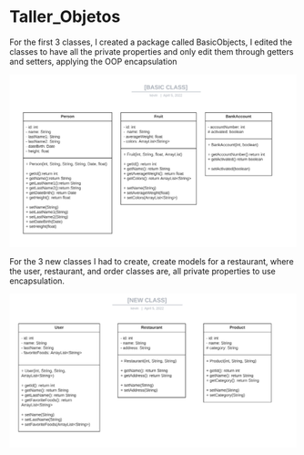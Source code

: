 # Taller_Objetos

For the first 3 classes, I created a package called BasicObjects, I edited the classes to have all the private properties 
and only edit them through getters and setters, applying the OOP encapsulation

![Basic Classes](https://github.com/Kevingc15/Taller_Objetos/blob/main/src/Resources/BasicClass.png)


For the 3 new classes I had to create, create models for a restaurant, where the user, restaurant, and order classes are,
all private properties to use encapsulation.


![New Classes](https://github.com/Kevingc15/Taller_Objetos/blob/main/src/Resources/NewClass.png)
